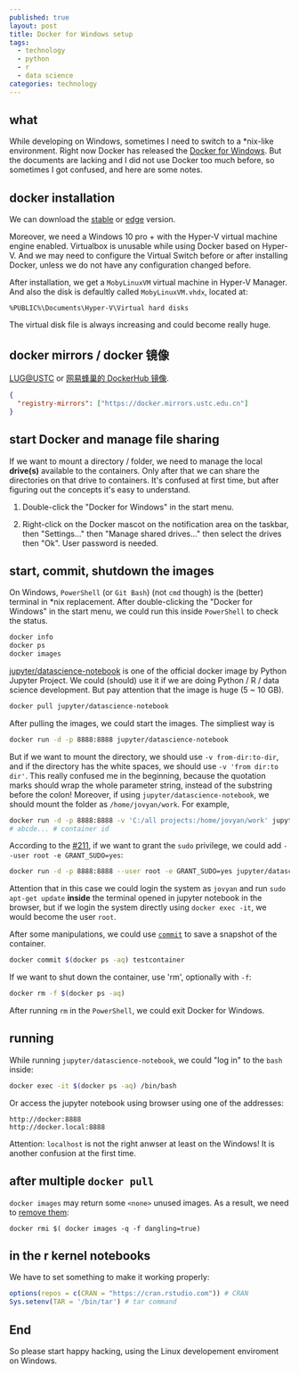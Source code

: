 ```yaml
---
published: true
layout: post
title: Docker for Windows setup
tags:
  - technology
  - python
  - r
  - data science
categories: technology
---
```


## what

While developing on Windows, sometimes I need to switch to a *nix-like environment. Right now Docker has released the [Docker for Windows](https://docs.docker.com/docker-for-windows/). But the documents are lacking and I did not use Docker too much before, so sometimes I got confused, and here are some notes.

## docker installation

We can download the [stable](https://download.docker.com/win/stable/InstallDocker.msi) or [edge](https://download.docker.com/win/beta/InstallDocker.msi) version.

Moreover, we need a Windows 10 pro + with the Hyper-V virtual machine engine enabled. Virtualbox is unusable while using Docker based on Hyper-V. And we may need to configure the Virtual Switch before or after installing Docker, unless we do not have any configuration changed before.

After installation, we get a `MobyLinuxVM` virtual machine in Hyper-V Manager. And also the disk is defaultly called `MobyLinuxVM.vhdx`, located at:

```
%PUBLIC%\Documents\Hyper-V\Virtual hard disks
```

The virtual disk file is always increasing and could become really huge.

## docker mirrors / docker 镜像

[LUG@USTC](https://lug.ustc.edu.cn/wiki/mirrors/help/docker) or [网易蜂巢的 DockerHub 镜像](https://c.163.com/wiki/index.php?title=DockerHub%E9%95%9C%E5%83%8F%E5%8A%A0%E9%80%9F).

```json
{
  "registry-mirrors": ["https://docker.mirrors.ustc.edu.cn"]
}
```

## start Docker and manage file sharing

If we want to mount a directory / folder, we need to manage the local **drive(s)** available to the containers. Only after that we can share the directories on that drive to containers. It's confused at first time, but after figuring out the concepts it's easy to understand.

1. Double-click the "Docker for Windows" in the start menu.

2. Right-click on the Docker mascot on the notification area on the taskbar, then "Settings..." then "Manage shared drives..." then select the drives then "Ok". User password is needed.

## start, commit, shutdown the images

On Windows, `PowerShell` (or `Git Bash`) (not `cmd` though) is the (better) terminal in *nix replacement. After double-clicking the "Docker for Windows" in the start menu, we could run this inside `PowerShell` to check the status.

```bash
docker info
docker ps
docker images
```

[jupyter/datascience-notebook](https://github.com/jupyter/docker-stacks/tree/master/datascience-notebook) is one of the official docker image by Python Jupyter Project. We could (should) use it if we are doing Python / R / data science development. But pay attention that the image is huge (5 ~ 10 GB).

```bash
docker pull jupyter/datascience-notebook
```

After pulling the images, we could start the images. The simpliest way is

```bash
docker run -d -p 8888:8888 jupyter/datascience-notebook
```

But if we want to mount the directory, we should use `-v from-dir:to-dir`, and if the directory has the white spaces, we should use `-v 'from dir:to dir'`. This really confused me in the beginning, because the quotation marks should wrap the whole parameter string, instead of the substring before the colon! Moreover, if using `jupyter/datascience-notebook`, we should mount the folder as `/home/jovyan/work`. For example,

```bash
docker run -d -p 8888:8888 -v 'C:/all projects:/home/jovyan/work' jupyter/datascience-notebook
# abcde... # container id
```

According to the [#211](https://github.com/jupyter/docker-stacks/issues/211), if we want to grant the `sudo` privilege, we could add `--user root -e GRANT_SUDO=yes`:

```bash
docker run -d -p 8888:8888 --user root -e GRANT_SUDO=yes jupyter/datascience-notebook
```

Attention that in this case we could login the system as `jovyan` and run `sudo apt-get update` **inside** the terminal opened in jupyter notebook in the browser, but if we login the system directly using `docker exec -it`, we would become the user `root`.

After some manipulations,  we could use [`commit`](https://docs.docker.com/engine/reference/commandline/commit/) to save a snapshot of the container.

```bash
docker commit $(docker ps -aq) testcontainer
```

If we want to shut down the container, use 'rm', optionally with `-f`:

```bash
docker rm -f $(docker ps -aq)
```

After running `rm` in the `PowerShell`, we could exit Docker for Windows.

## running

While running `jupyter/datascience-notebook`, we could "log in" to the `bash` inside:

```bash
docker exec -it $(docker ps -aq) /bin/bash
```

Or access the jupyter notebook using browser using one of the addresses:

```
http://docker:8888
http://docker.local:8888
```

Attention: `localhost` is not the right anwser at least on the Windows! It is another confusion at the first time.

## after multiple `docker pull`

`docker images` may return some `<none>` unused images. As a result, we need to [remove them](https://gist.github.com/ngpestelos/4fc2e31e19f86b9cf10b):

```
docker rmi $( docker images -q -f dangling=true)
```

## in the r kernel notebooks

We have to set something to make it working properly:

```R
options(repos = c(CRAN = "https://cran.rstudio.com")) # CRAN
Sys.setenv(TAR = '/bin/tar') # tar command
```

## End

So please start happy hacking, using the Linux developement enviroment on Windows.
